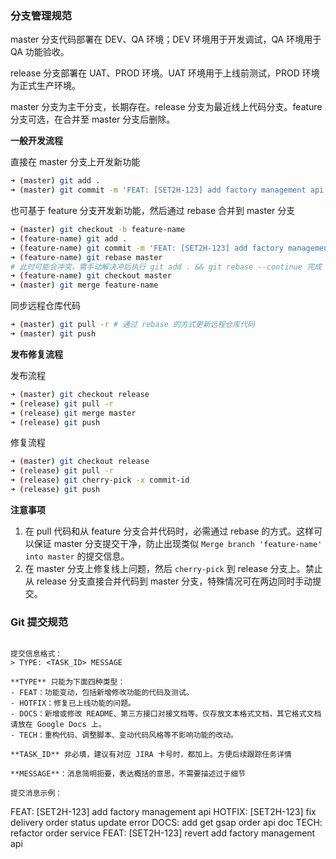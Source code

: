 ### 分支管理规范

master 分支代码部署在 DEV、QA 环境；DEV 环境用于开发调试，QA 环境用于 QA 功能验收。

release 分支部署在 UAT、PROD 环境。UAT 环境用于上线前测试，PROD 环境为正式生产环境。

master 分支为主干分支，长期存在。release 分支为最近线上代码分支。feature 分支可选，在合并至 master 分支后删除。


**一般开发流程**

直接在 master 分支上开发新功能
```sh
➜ (master) git add .
➜ (master) git commit -m 'FEAT: [SET2H-123] add factory management api'
```

也可基于 feature 分支开发新功能，然后通过 rebase 合并到 master 分支
```sh
➜ (master) git checkout -b feature-name
➜ (feature-name) git add .
➜ (feature-name) git commit -m 'FEAT: [SET2H-123] add factory management api'
➜ (feature-name) git rebase master
# 此时可能会冲突，需手动解决冲后执行 git add . && git rebase --continue 完成 rebase
➜ (feature-name) git checkout master
➜ (master) git merge feature-name
```

同步远程仓库代码
```sh
➜ (master) git pull -r # 通过 rebase 的方式更新远程仓库代码
➜ (master) git push
```

**发布修复流程**

发布流程
```sh
➜ (master) git checkout release
➜ (release) git pull -r
➜ (release) git merge master
➜ (release) git push
```

修复流程
```sh
➜ (master) git checkout release
➜ (release) git pull -r
➜ (release) git cherry-pick -x commit-id
➜ (release) git push
```
**注意事项** 
1. 在 pull 代码和从 feature 分支合并代码时，必需通过 rebase 的方式。这样可以保证 master 分支提交干净，防止出现类似 `Merge branch 'feature-name' into master` 的提交信息。
2. 在 master 分支上修复线上问题，然后 `cherry-pick` 到 release 分支上。禁止从 release 分支直接合并代码到 master 分支，特殊情况可在两边同时手动提交。

### Git 提交规范

```

提交信息格式：
> TYPE: <TASK_ID> MESSAGE

**TYPE** 只能为下面四种类型：
- FEAT：功能变动，包括新增修改功能的代码及测试。
- HOTFIX：修复已上线功能的问题。
- DOCS：新增或修改 README、第三方接口对接文档等。仅存放文本格式文档，其它格式文档请放在 Google Docs 上。
- TECH：重构代码、调整脚本、变动代码风格等不影响功能的改动。

**TASK_ID** 非必填，建议有对应 JIRA 卡号时，都加上。方便后续跟踪任务详情

**MESSAGE**：消息简明扼要，表达概括的意思，不需要描述过于细节

提交消息示例：
```
FEAT: [SET2H-123] add factory management api
HOTFIX: [SET2H-123] fix delivery order status update error
DOCS: add get gsap order api doc
TECH: refactor order service
FEAT: [SET2H-123] revert add factory management api
```
